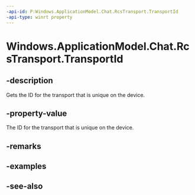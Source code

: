 ----api-id: P:Windows.ApplicationModel.Chat.RcsTransport.TransportId
-api-type: winrt property
---<!-- Property syntaxpublic string TransportId { get; }--># Windows.ApplicationModel.Chat.RcsTransport.TransportId## -descriptionGets the ID for the transport that is unique on the device.## -property-valueThe ID for the transport that is unique on the device.## -remarks## -examples## -see-also
